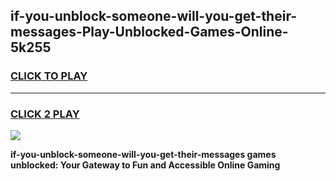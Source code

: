 
## if-you-unblock-someone-will-you-get-their-messages-Play-Unblocked-Games-Online-5k255
<h3>
<a href="https://premium76.site?title=if-you-unblock-someone-will-you-get-their-messages&ref=25A">CLICK TO PLAY</a></h3>
<hr>

<h3>
<a href="https://premium76.site?title=if-you-unblock-someone-will-you-get-their-messages&ref=25A">CLICK 2 PLAY</a>
  
</h3>

<a href="https://premium76.site?title=if-you-unblock-someone-will-you-get-their-messages&ref=25A"><img src="https://clearcache.store/games.png"></a>


**if-you-unblock-someone-will-you-get-their-messages games unblocked: Your Gateway to Fun and Accessible Online Gaming**
